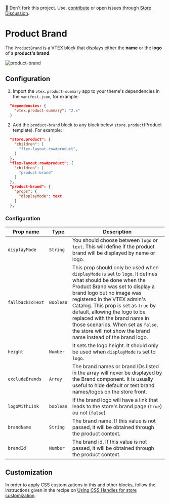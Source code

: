📢 Don't fork this project. Use, [contribute](https://github.com/vtex-apps/awesome-io#contributing) or open issues through [Store Discussion](https://github.com/vtex-apps/store-discussion).

# Product Brand

The `ProductBrand` is a VTEX block that displays either the **name** or the **logo** of a **product's brand**.

![product-brand](https://user-images.githubusercontent.com/52087100/70259346-bb081f80-176c-11ea-84db-5785c45829ce.png)


## Configuration

1. Import the `vtex.product-summary` app to your theme's dependencies in the `manifest.json`, for example:

```json
  "dependencies: {
    "vtex.product-summary": "2.x"
  }
```

2. Add the `product-brand` block to any block below `store.product`(Product template). For example:


```json
  "store.product": {
    "children": [
      "flex-layout.row#product",
    ]
  },
  "flex-layout.row#product": {
    "children": [
      "product-brand"
    ]
  },
  "product-brand": {
    "props": {
      "displayMode": text
    }
  },
```


### Configuration

| Prop name | Type | Description |
| --- | --- | --- |
| `displayMode` | `String` | You should choose between `logo` or `text`. This will define if the product brand will be displayed by name or logo. |
| `fallbackToText` | `Boolean` |  This prop should only be used when `displayMode` is set to `logo`. It defines what should be done when the Product Brand was set to display a brand logo but no image was registered in the VTEX admin's Catalog. This prop is set as `true` by default, allowing the logo to be replaced with the brand name in those scenarios. When set as `false`, the store will not show the brand name instead of the brand logo. |
| `height` | `Number` | It sets the logo height. It should only be used when `displayMode` is set to `logo`. |
| `excludeBrands` | `Array` | The brand names or brand IDs listed in the array will never be displayed by the Brand component. It is usually useful to hide default or test brand names/logos on the store front. |
| `logoWithLink` | `boolean` | If the brand logo will have a link that leads to the store's brand page (`true`) ou not (`false`) |
| `brandName` | `String` | The brand name. If this value is not passed, it will be obtained through the product context. |
| `brandId` | `Number` | The brand id. If this value is not passed, it will be obtained through the product context. |

## Customization 

In order to apply CSS customizations in this and other blocks, follow the instructions given in the recipe on [Using CSS Handles for store customization](https://vtex.io/docs/recipes/style/using-css-handles-for-store-customization).
